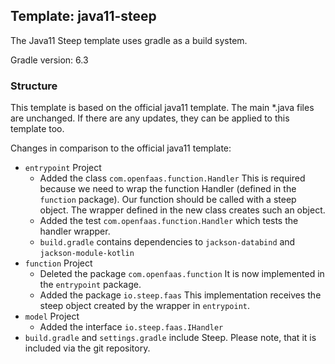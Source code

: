 ## Template: java11-steep

The Java11 Steep template uses gradle as a build system.

Gradle version: 6.3

### Structure

This template is based on the official java11 template.
The main *.java files are unchanged. 
If there are any updates, they can be applied to this template too.

Changes in comparison to the official java11 template:
- `entrypoint` Project
  - Added the class `com.openfaas.function.Handler`
    This is required because we need to wrap the function Handler (defined in the `function` package).
    Our function should be called with a steep object. 
    The wrapper defined in the new class creates such an object.
  - Added the test `com.openfaas.function.Handler` which tests the handler wrapper.
  - `build.gradle` contains dependencies to `jackson-databind` and `jackson-module-kotlin`
- `function` Project
  - Deleted the package `com.openfaas.function` It is now implemented in the `entrypoint` package.
  - Added the package `io.steep.faas` This implementation receives the steep object created by the wrapper in `entrypoint`.
- `model` Project
  - Added the interface `io.steep.faas.IHandler`
- `build.gradle` and `settings.gradle` include Steep. 
  Please note, that it is included via the git repository.
